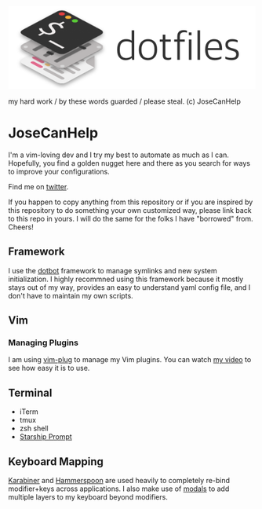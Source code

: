 ![](./dotfiles.png)

my hard work / 
by these words guarded /
please steal. (c) JoseCanHelp

# JoseCanHelp

I'm a vim-loving dev and I try my best to automate as much as I can. Hopefully, you find a golden nugget here and there as you search for ways to improve your configurations.

Find me on [twitter](https://twitter.com/josecanhelp).

If you happen to copy anything from this repository or if you are inspired by this repository to do something your own customized way, please link back to this repo in yours. I will do the same for the folks I have "borrowed" from. Cheers!

## Framework

I use the [dotbot](https://github.com/anishathalye/dotbot) framework to manage symlinks and new system initialization. I highly recommned using this framework because it mostly stays out of my way, provides an easy to understand yaml config file, and I don't have to maintain my own scripts.

## Vim

### Managing Plugins

I am using [vim-plug](https://github.com/junegunn/vim-plug) to manage my Vim plugins. You can watch [my video](https://www.youtube.com/watch?v=gRxGH2HA2_8) to see how easy it is to use.

## Terminal

- iTerm
- tmux
- zsh shell
- [Starship Prompt](https://starship.rs/)

## Keyboard Mapping

[Karabiner](https://karabiner-elements.pqrs.org/) and [Hammerspoon](https://www.hammerspoon.org/) are used heavily to completely re-bind modifier+keys across applications. I also make use of [modals](https://www.hammerspoon.org/docs/hs.hotkey.modal.html) to add multiple layers to my keyboard beyond modifiers.
